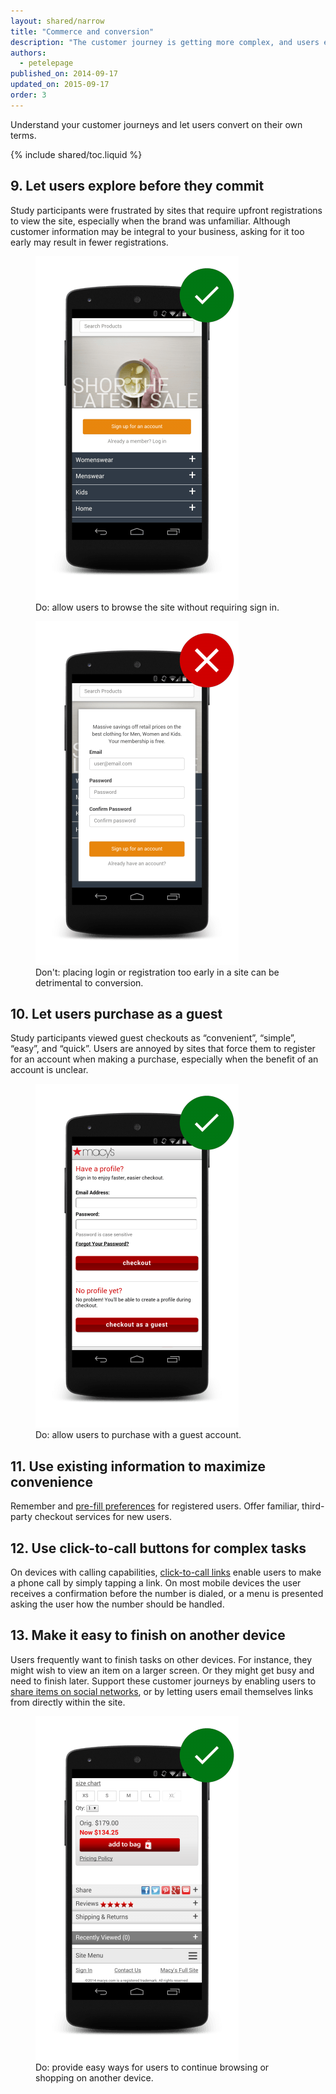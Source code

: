 ```yaml
---
layout: shared/narrow
title: "Commerce and conversion"
description: "The customer journey is getting more complex, and users expect to convert on their own terms."
authors:
  - petelepage
published_on: 2014-09-17
updated_on: 2015-09-17
order: 3
---
```


<p class="intro">
Understand your customer journeys and let users convert on their own terms. 
</p>

{% include shared/toc.liquid %}

## 9. Let users explore before they commit

Study participants were frustrated by sites that require upfront registrations to view the site, especially when the brand was unfamiliar. Although customer information may be integral to your business, asking for it too early may result in fewer registrations.


<div class="mdl-grid">
  <figure class="mdl-cell mdl-cell--6-col">
    <img src="images/cc-gates-good.png">
    <figcaption class="wf-figcaption-good">Do: allow users to browse the site without requiring sign in.</figcaption>
  </figure>
  <figure class="mdl-cell mdl-cell--6-col">
    <img src="images/cc-gates-bad.png">
    <figcaption class="wf-figcaption-bad">Don't: placing login or registration too early in a site can be detrimental to conversion.</figcaption>
  </figure>
</div>


## 10. Let users purchase as a guest

Study participants viewed guest checkouts as “convenient”, “simple”, “easy”, and “quick”. Users are annoyed by sites that force them to register for an account when making a purchase, especially when the benefit of an account is unclear.

<div class="mdl-grid">
  <figure class="mdl-cell mdl-cell--6-col">
    <img src="images/cc-purchase-guest-good.png">
    <figcaption class="wf-figcaption-good">Do: allow users to purchase with a guest account.</figcaption>
  </figure>
</div>

## 11. Use existing information to maximize convenience

Remember and [pre-fill preferences]({{site.fundamentals}}/design-and-ui/input/forms/label-and-name-inputs) for registered users. Offer familiar, third-party checkout services for new users.

## 12. Use click-to-call buttons for complex tasks

On devices with calling capabilities, [click-to-call links]({{site.fundamentals}}/native-hardware/click-to-call/) enable users to make a phone call by simply tapping a link. On most mobile devices the user receives a confirmation before the number is dialed, or a menu is presented asking the user how the number should be handled.

## 13. Make it easy to finish on another device

Users frequently want to finish tasks on other devices. For instance, they might wish to view an item on a larger screen. Or they might get busy and need to finish later. Support these customer journeys by enabling users to [share items on social networks]({{site.fundamentals}}/discovery-and-monetization/social-discovery/), or by letting users email themselves links from directly within the site.

<div class="mdl-grid">
  <figure class="mdl-cell mdl-cell--6-col">
    <img src="images/cc-other-device-good.png">
    <figcaption class="wf-figcaption-good">Do: provide easy ways for users to continue browsing or shopping on another device.</figcaption>
  </figure>
</div>
